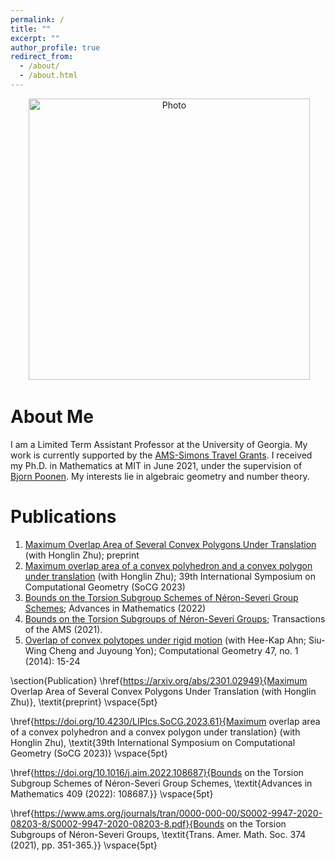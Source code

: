 ```yaml
---
permalink: /
title: ""
excerpt: ""
author_profile: true
redirect_from: 
  - /about/
  - /about.html
---
```


<p align="center">
  <img src="https://kweon7182.github.io/images/Pic_03.jpg?raw=true" alt="Photo" style="width: 450px;"/> 
</p>

# About Me
I am a Limited Term Assistant Professor at the University of Georgia. My work is currently supported by the [AMS-Simons Travel Grants](https://www.ams.org/programs/travel-grants/AMS-SimonsTG/recipients). I received my Ph.D. in Mathematics at MIT in June 2021, under the supervision of [Bjorn Poonen](http://www-math.mit.edu/~poonen/). My interests lie in algebraic geometry and number theory.

# Publications
1. [Maximum Overlap Area of Several Convex Polygons Under Translation](https://arxiv.org/abs/2301.02949) (with Honglin Zhu); preprint
1. [Maximum overlap area of a convex polyhedron and a convex polygon under translation](https://doi.org/10.4230/LIPIcs.SoCG.2023.61) (with Honglin Zhu); 39th International Symposium on Computational Geometry (SoCG 2023)
1. [Bounds on the Torsion Subgroup Schemes of Néron-Severi Group Schemes](https://doi.org/10.1016/j.aim.2022.108687); Advances in Mathematics (2022)
1. [Bounds on the Torsion Subgroups of Néron-Severi Groups](https://www.ams.org/journals/tran/0000-000-00/S0002-9947-2020-08203-8/S0002-9947-2020-08203-8.pdf); Transactions of the AMS (2021).
1. [Overlap of convex polytopes under rigid motion](https://www.sciencedirect.com/science/article/pii/S0925772113000941) (with Hee-Kap Ahn; Siu-Wing Cheng and Juyoung Yon); Computational Geometry 47, no. 1 (2014): 15-24


\section{Publication}
\href{https://arxiv.org/abs/2301.02949}{Maximum Overlap Area of Several Convex Polygons Under Translation (with Honglin Zhu)}, \textit{preprint}
\vspace{5pt}

\href{https://doi.org/10.4230/LIPIcs.SoCG.2023.61}{Maximum overlap area of a convex polyhedron and a convex polygon under translation} (with Honglin Zhu), \textit{39th International Symposium on Computational Geometry (SoCG 2023)}
\vspace{5pt}

\href{https://doi.org/10.1016/j.aim.2022.108687}{Bounds on the Torsion Subgroup Schemes of Néron-Severi Group Schemes, \textit{Advances in Mathematics 409 (2022): 108687.}}
\vspace{5pt}

\href{https://www.ams.org/journals/tran/0000-000-00/S0002-9947-2020-08203-8/S0002-9947-2020-08203-8.pdf}{Bounds on the Torsion Subgroups of Néron-Severi Groups, \textit{Trans. Amer. Math. Soc. 374 (2021), pp. 351-365.}}
\vspace{5pt}
